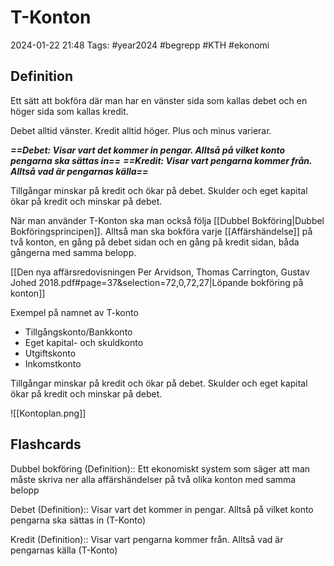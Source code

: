 # T-Konton

2024-01-22 21:48
Tags: #year2024 #begrepp #KTH #ekonomi

## Definition

Ett sätt att bokföra där man har en vänster sida som kallas debet och en höger sida som kallas kredit.

Debet alltid vänster. Kredit alltid höger. Plus och minus varierar.

***==Debet: Visar vart det kommer in pengar. Alltså på vilket konto pengarna ska sättas in==***
***==Kredit: Visar vart pengarna kommer från. Alltså vad är pengarnas källa==***

Tillgångar minskar på kredit och ökar på debet.
Skulder och eget kapital ökar på kredit och minskar på debet.

När man använder T-Konton ska man också följa [[Dubbel Bokföring|Dubbel Bokföringsprincipen]]. Alltså man ska bokföra varje [[Affärshändelse]] på två konton, en gång på debet sidan och en gång på kredit sidan, båda gångerna med samma belopp.

[[Den nya affärsredovisningen Per Arvidson, Thomas Carrington, Gustav Johed 2018.pdf#page=37&selection=72,0,72,27|Löpande bokföring på konton]]

Exempel på namnet av T-konto

- Tillgångskonto/Bankkonto
- Eget kapital- och skuldkonto
- Utgiftskonto
- Inkomstkonto

Tillgångar minskar på kredit och ökar på debet.
Skulder och eget kapital ökar på kredit och minskar på debet.

![[Kontoplan.png]]

## Flashcards

Dubbel bokföring (Definition):: Ett ekonomiskt system som säger att man måste skriva ner alla affärshändelser på två olika konton med samma belopp
<!--SR:!2024-01-25,3,250!2024-01-26,4,270-->

Debet (Definition):: Visar vart det kommer in pengar. Alltså på vilket konto pengarna ska sättas in (T-Konto)

Kredit (Definition):: Visar vart pengarna kommer från. Alltså vad är pengarnas källa (T-Konto)
<!--SR:!2024-01-26,3,252!2000-01-01,1,250-->
